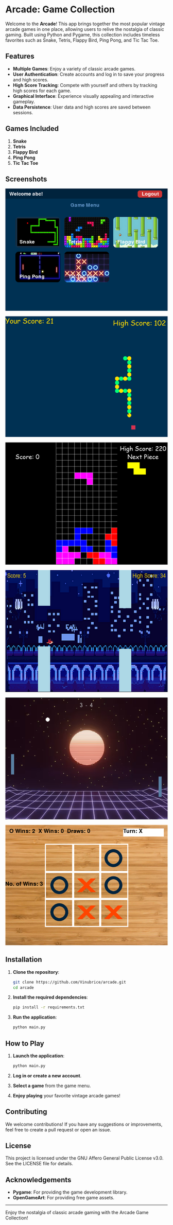 # Arcade: Game Collection

Welcome to the **Arcade**! This app brings together the most popular vintage arcade games in one place, allowing users to relive the nostalgia of classic gaming. Built using Python and Pygame, this collection includes timeless favorites such as Snake, Tetris, Flappy Bird, Ping Pong, and Tic Tac Toe.

## Features

- **Multiple Games**: Enjoy a variety of classic arcade games.
- **User Authentication**: Create accounts and log in to save your progress and high scores.
- **High Score Tracking**: Compete with yourself and others by tracking high scores for each game.
- **Graphical Interface**: Experience visually appealing and interactive gameplay.
- **Data Persistence**: User data and high scores are saved between sessions.

## Games Included

1. **Snake**
2. **Tetris**
3. **Flappy Bird**
4. **Ping Pong**
5. **Tic Tac Toe**

## Screenshots

![Game Menu](screenshots/game_menu.png)

![Snake Game](screenshots/snake.png)

![Tetris Game](screenshots/tetris.png)

![Flappy Bird Game](screenshots/flappy.png)

![Ping Pong Game](screenshots/ping_pong.png)

![Tic Tac Toe Game](screenshots/tic_tac_toe.png)

## Installation

1. **Clone the repository**:
    ```sh
    git clone https://github.com/Vinubrice/arcade.git
    cd arcade
    ```

2. **Install the required dependencies**:
    ```sh
    pip install -r requirements.txt
    ```

3. **Run the application**:
    ```sh
    python main.py
    ```

## How to Play

1. **Launch the application**:
    ```sh
    python main.py
    ```

2. **Log in or create a new account**.
3. **Select a game** from the game menu.
4. **Enjoy playing** your favorite vintage arcade games!

## Contributing

We welcome contributions! If you have any suggestions or improvements, feel free to create a pull request or open an issue.

## License

This project is licensed under the GNU Affero General Public License v3.0. See the LICENSE file for details.

## Acknowledgements

- **Pygame**: For providing the game development library.
- **OpenGameArt**: For providing free game assets.

---

Enjoy the nostalgia of classic arcade gaming with the Arcade Game Collection!